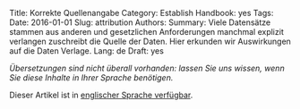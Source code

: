 Title: Korrekte Quellenangabe
Category: Establish
Handbook: yes
Tags:
Date: 2016-01-01
Slug: attribution
Authors:
Summary: Viele Datensätze stammen aus anderen und gesetzlichen Anforderungen manchmal explizit verlangen zuschreibt die Quelle der Daten. Hier erkunden wir Auswirkungen auf die Daten Verlage.
Lang: de
Draft: yes


<em>Übersetzungen sind nicht überall vorhanden: lassen Sie uns wissen, wenn Sie diese Inhalte in Ihrer Sprache benötigen.</em>

Dieser Artikel ist in [englischer Sprache verfügbar](/en/establish/attribution).

